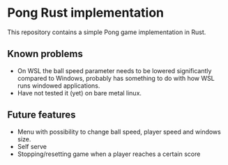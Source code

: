 # Pong Rust implementation

This repository contains a simple Pong game implementation in Rust.

## Known problems
- On WSL the ball speed parameter needs to be lowered significantly compared to Windows, probably has something to do with how WSL runs windowed applications.
- Have not tested it (yet) on bare metal linux.

## Future features
- Menu with possibility to change ball speed, player speed and windows size.
- Self serve
- Stopping/resetting game when a player reaches a certain score
